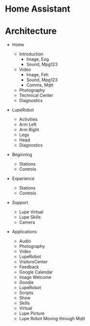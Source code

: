 # Home Assistant

# Architecture

- Home
  - Introduction
    - Image, Eog
    - Sound, Mpg123
  - Video
    - Image, Feh
    - Sound, Mpg123
    - Comms, Mqtt
  - Photography
  - Technical Center
  - Diagnostics
- LupeRobot
  - Activities
  - Arm Left
  - Arm Right
  - Legs
  - Head
  - Diagnostics
- Beginning
  - Stations
  - Controls
- Experience
  - Stations
  - Controls
- Support
  - Lupe Virtual
  - Lupe Skills
  - Camera

- Applications
  - Audio
  - Photography
  - Video
  - LupeRobot
  - VisitorsCenter
  - Feedback
  - Google Calendar
  - Image Welcome
  - Goodie
  - LupeRobot
  - Scripts
  - Show
  - Skills
  - Virtual
  - Lupe Picture
  - Lupe Robot Moving through Mqtt